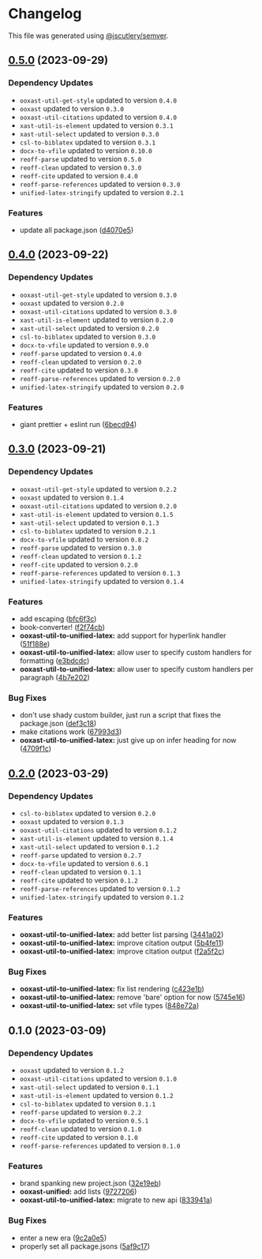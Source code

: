 # Changelog

This file was generated using [@jscutlery/semver](https://github.com/jscutlery/semver).

## [0.5.0](https://github.com/TrialAndErrorOrg/parsers/compare/ooxast-util-to-unified-latex-0.4.0...ooxast-util-to-unified-latex-0.5.0) (2023-09-29)

### Dependency Updates

* `ooxast-util-get-style` updated to version `0.4.0`
* `ooxast` updated to version `0.3.0`
* `ooxast-util-citations` updated to version `0.4.0`
* `xast-util-is-element` updated to version `0.3.1`
* `xast-util-select` updated to version `0.3.0`
* `csl-to-biblatex` updated to version `0.3.1`
* `docx-to-vfile` updated to version `0.10.0`
* `reoff-parse` updated to version `0.5.0`
* `reoff-clean` updated to version `0.3.0`
* `reoff-cite` updated to version `0.4.0`
* `reoff-parse-references` updated to version `0.3.0`
* `unified-latex-stringify` updated to version `0.2.1`

### Features

* update all package.json ([d4070e5](https://github.com/TrialAndErrorOrg/parsers/commit/d4070e53ab3389db11fed978f3f74bcfe6808f5e))

## [0.4.0](https://github.com/TrialAndErrorOrg/parsers/compare/ooxast-util-to-unified-latex-0.3.0...ooxast-util-to-unified-latex-0.4.0) (2023-09-22)

### Dependency Updates

* `ooxast-util-get-style` updated to version `0.3.0`
* `ooxast` updated to version `0.2.0`
* `ooxast-util-citations` updated to version `0.3.0`
* `xast-util-is-element` updated to version `0.2.0`
* `xast-util-select` updated to version `0.2.0`
* `csl-to-biblatex` updated to version `0.3.0`
* `docx-to-vfile` updated to version `0.9.0`
* `reoff-parse` updated to version `0.4.0`
* `reoff-clean` updated to version `0.2.0`
* `reoff-cite` updated to version `0.3.0`
* `reoff-parse-references` updated to version `0.2.0`
* `unified-latex-stringify` updated to version `0.2.0`

### Features

* giant prettier + eslint run ([6becd94](https://github.com/TrialAndErrorOrg/parsers/commit/6becd9492006b9a7f7f91b60db440bb31d9140c8))

## [0.3.0](https://github.com/TrialAndErrorOrg/parsers/compare/ooxast-util-to-unified-latex-0.2.0...ooxast-util-to-unified-latex-0.3.0) (2023-09-21)

### Dependency Updates

- `ooxast-util-get-style` updated to version `0.2.2`
- `ooxast` updated to version `0.1.4`
- `ooxast-util-citations` updated to version `0.2.0`
- `xast-util-is-element` updated to version `0.1.5`
- `xast-util-select` updated to version `0.1.3`
- `csl-to-biblatex` updated to version `0.2.1`
- `docx-to-vfile` updated to version `0.8.2`
- `reoff-parse` updated to version `0.3.0`
- `reoff-clean` updated to version `0.1.2`
- `reoff-cite` updated to version `0.2.0`
- `reoff-parse-references` updated to version `0.1.3`
- `unified-latex-stringify` updated to version `0.1.4`

### Features

- add escaping ([bfc6f3c](https://github.com/TrialAndErrorOrg/parsers/commit/bfc6f3c69601bb192977a3e0238f564fcdbe19df))
- book-converter! ([f2f74cb](https://github.com/TrialAndErrorOrg/parsers/commit/f2f74cb3f6d9a2ccee2e7fa8f08a435c8cf313a4))
- **ooxast-util-to-unified-latex:** add support for hyperlink handler ([51f188e](https://github.com/TrialAndErrorOrg/parsers/commit/51f188e6ad5f4637f1518ca83ca98670e9d69f99))
- **ooxast-util-to-unified-latex:** allow user to specify custom handlers for formatting ([e3bdcdc](https://github.com/TrialAndErrorOrg/parsers/commit/e3bdcdc0e6b4972d26f7c566f0992d77b2775f39))
- **ooxast-util-to-unified-latex:** allow user to specify custom handlers per paragraph ([4b7e202](https://github.com/TrialAndErrorOrg/parsers/commit/4b7e2026b63fe555d68c41ee78c8729591e98353))

### Bug Fixes

- don't use shady custom builder, just run a script that fixes the package.json ([def3c18](https://github.com/TrialAndErrorOrg/parsers/commit/def3c1844ae0a0d547de2b0a01689a302b58ab61))
- make citations work ([67993d3](https://github.com/TrialAndErrorOrg/parsers/commit/67993d33150e05024be7e8df676e59d4cd9c57b1))
- **ooxast-util-to-unified-latex:** just give up on infer heading for now ([4709f1c](https://github.com/TrialAndErrorOrg/parsers/commit/4709f1cbe5fe8bb3e6fbc3ade8f5c92c8c71afb1))

## [0.2.0](https://github.com/TrialAndErrorOrg/parsers/compare/ooxast-util-to-unified-latex-0.1.0...ooxast-util-to-unified-latex-0.2.0) (2023-03-29)

### Dependency Updates

- `csl-to-biblatex` updated to version `0.2.0`
- `ooxast` updated to version `0.1.3`
- `ooxast-util-citations` updated to version `0.1.2`
- `xast-util-is-element` updated to version `0.1.4`
- `xast-util-select` updated to version `0.1.2`
- `reoff-parse` updated to version `0.2.7`
- `docx-to-vfile` updated to version `0.6.1`
- `reoff-clean` updated to version `0.1.1`
- `reoff-cite` updated to version `0.1.2`
- `reoff-parse-references` updated to version `0.1.2`
- `unified-latex-stringify` updated to version `0.1.2`

### Features

- **ooxast-util-to-unified-latex:** add better list parsing ([3441a02](https://github.com/TrialAndErrorOrg/parsers/commit/3441a026a313d6d00eb3693da55a9f947ed10fc8))
- **ooxast-util-to-unified-latex:** improve citation output ([5b4fe11](https://github.com/TrialAndErrorOrg/parsers/commit/5b4fe11bdf9b8a5e07a72da40f03bd6a05e02e48))
- **ooxast-util-to-unified-latex:** improve citation output ([f2a5f2c](https://github.com/TrialAndErrorOrg/parsers/commit/f2a5f2c70c8c3ac33a89c1cbe9e2b0bcaf738a77))

### Bug Fixes

- **ooxast-util-to-unified-latex:** fix list rendering ([c423e1b](https://github.com/TrialAndErrorOrg/parsers/commit/c423e1b06e5d7e8a4181c3b70587f62845431252))
- **ooxast-util-to-unified-latex:** remove 'bare' option for now ([5745e16](https://github.com/TrialAndErrorOrg/parsers/commit/5745e1634f4259ede8ed42489fc51f99cdb72c9e))
- **ooxast-util-to-unified-latex:** set vfile types ([848e72a](https://github.com/TrialAndErrorOrg/parsers/commit/848e72aa5c618455fb8e9fab4f3c1149d7f938a4))

## 0.1.0 (2023-03-09)

### Dependency Updates

- `ooxast` updated to version `0.1.2`
- `ooxast-util-citations` updated to version `0.1.0`
- `xast-util-select` updated to version `0.1.1`
- `xast-util-is-element` updated to version `0.1.2`
- `csl-to-biblatex` updated to version `0.1.1`
- `reoff-parse` updated to version `0.2.2`
- `docx-to-vfile` updated to version `0.5.1`
- `reoff-clean` updated to version `0.1.0`
- `reoff-cite` updated to version `0.1.0`
- `reoff-parse-references` updated to version `0.1.0`

### Features

- brand spanking new project.json ([32e19eb](https://github.com/TrialAndErrorOrg/parsers/commit/32e19ebf3f71c80336f637297d8f4db274d098bf))
- **ooxast-unified:** add lists ([9727206](https://github.com/TrialAndErrorOrg/parsers/commit/9727206eb6f84790e20a4dc19b5070f0309d7ebc))
- **ooxast-util-to-unified-latex:** migrate to new api ([833941a](https://github.com/TrialAndErrorOrg/parsers/commit/833941ab411c94ee0a7ec0fd4a20c6698e00bec3))

### Bug Fixes

- enter a new era ([9c2a0e5](https://github.com/TrialAndErrorOrg/parsers/commit/9c2a0e505472c43d384f3cc78543ad90877b7c3d))
- properly set all package.jsons ([5af9c17](https://github.com/TrialAndErrorOrg/parsers/commit/5af9c177be9910511844c481ca59cfcc7bd9b0f6))
